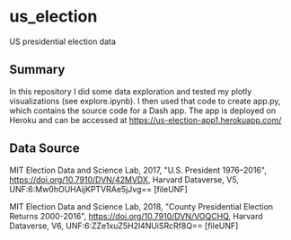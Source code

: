 # us_election
US presidential election data

## Summary
In this repository I did some data exploration and tested my plotly visualizations (see explore.ipynb). I then used that code to create app.py, which contains the source code for a Dash app. The app is deployed on Heroku and can be accessed at https://us-election-app1.herokuapp.com/

## Data Source
MIT Election Data and Science Lab, 2017, "U.S. President 1976–2016", https://doi.org/10.7910/DVN/42MVDX, Harvard Dataverse, V5, UNF:6:Mw0hOUHAijKPTVRAe5jJvg== [fileUNF]

MIT Election Data and Science Lab, 2018, "County Presidential Election Returns 2000-2016", https://doi.org/10.7910/DVN/VOQCHQ, Harvard Dataverse, V6, UNF:6:ZZe1xuZ5H2l4NUiSRcRf8Q== [fileUNF]
